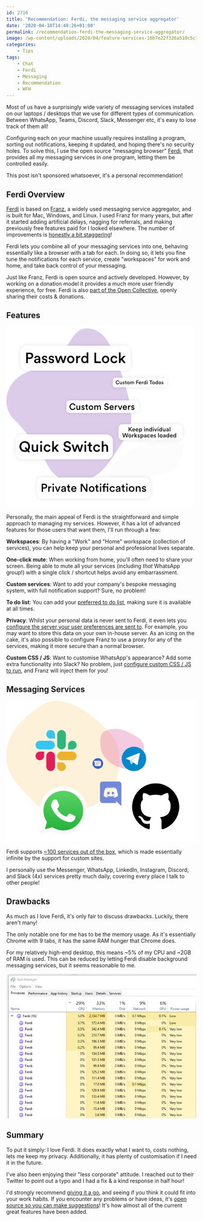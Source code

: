```yaml
---
id: 2716
title: 'Recommendation: Ferdi, the messaging service aggregator'
date: '2020-04-10T14:40:26+01:00'
permalink: /recommendation-ferdi-the-messaging-service-aggregator/
image: /wp-content/uploads/2020/04/feature-services-16b7e22f326a510c5c78b9b8c177386d.png
categories:
    - Tips
tags:
    - Chat
    - Ferdi
    - Messaging
    - Recommendation
    - WFH
---
```


Most of us have a surprisingly wide variety of messaging services installed on our laptops / desktops that we use for different types of communication. Between WhatsApp, Teams, Discord, Slack, Messenger etc, it's easy to lose track of them all!

Configuring each on your machine usually requires installing a program, sorting out notifications, keeping it updated, and hoping there's no security holes. To solve this, I use the open source "messaging browser" [Ferdi](https://getferdi.com/), that provides all my messaging services in one program, letting them be controlled easily.

This post isn't sponsored whatsoever, it's a personal recommendation!

## Ferdi Overview

[Ferdi](https://getferdi.com/) is based on [Franz](https://meetfranz.com/changelog), a widely used messaging service aggregator, and is built for Mac, Windows, and Linux. I used Franz for many years, but after it started adding artificial delays, nagging for referrals, and making previously free features paid for I looked elsewhere. The number of improvements is [honestly a bit staggering](https://i.imgur.com/8LnQlT4.png)!

Ferdi lets you combine all of your messaging services into one, behaving essentially like a browser with a tab for each. In doing so, it lets you fine tune the notifications for each service, create "workspaces" for work and home, and take back control of your messaging.

Just like Franz, Ferdi is open source and actively developed. However, by working on a donation model it provides a much more user friendly experience, for free. Ferdi is also [part of the Open Collective](https://opencollective.com/getferdi#section-budget), openly sharing their costs &amp; donations.

## Features
[![](/wp-content/uploads/2020/04/feature-more-7eb58f3387e6287ed50def73d5960fb1.png)](/wp-content/uploads/2020/04/feature-more-7eb58f3387e6287ed50def73d5960fb1.png)

Personally, the main appeal of Ferdi is the straightforward and simple approach to managing my services. However, it has a lot of advanced features for those users that want them, I'll run through a few:

**Workspaces**: By having a "Work" and "Home" workspace (collection of services), you can help keep your personal and professional lives separate.

**One-click mute**: When working from home, you'll often need to share your screen. Being able to mute all your services (including *that* WhatsApp group!) with a single click / shortcut helps avoid any embarrassment.

**Custom services**: Want to add your company's bespoke messaging system, with full notification support? Sure, no problem!

**To do list**: You can add your [preferred to do list](https://github.com/getferdi/ferdi/wiki/Custom-Todo), making sure it is available at all times.

**Privacy**: Whilst your personal data is never sent to Ferdi, it even lets you [configure the server your user preferences are sent to](https://github.com/getferdi/ferdi/wiki/Custom-Server). For example, you may want to store this data on your own in-house server. As an icing on the cake, it's also possible to configure Franz to use a proxy for any of the services, making it more secure than a normal browser.

**Custom CSS / JS**: Want to customise WhatsApp's appearance? Add some extra functionality into Slack? No problem, just [configure custom CSS / JS to run](https://github.com/getferdi/ferdi/wiki/Using-user.css-and-user.js), and Franz will inject them for you!

## Messaging Services
[![](/wp-content/uploads/2020/04/feature-services-16b7e22f326a510c5c78b9b8c177386d-1.png)](/wp-content/uploads/2020/04/feature-services-16b7e22f326a510c5c78b9b8c177386d-1.png)

Ferdi supports [~100 services out of the box](https://getferdi.com/services/), which is made essentially infinite by the support for custom sites.

I personally use the Messenger, WhatsApp, LinkedIn, Instagram, Discord, and Slack (4x) services pretty much daily, covering every place I talk to other people!

## Drawbacks

As much as I love Ferdi, it's only fair to discuss drawbacks. Luckily, there aren't many!

The only notable one for me has to be the memory usage. As it's essentially Chrome with 9 tabs, it has the same RAM hunger that Chrome does.

For my relatively high-end desktop, this means \~5% of my CPU and \~2GB of RAM is used. This can be reduced by letting Ferdi disable background messaging services, but it seems reasonable to me.

[![](/wp-content/uploads/2020/04/jR0U7Gz.png)](/wp-content/uploads/2020/04/jR0U7Gz.png)

## Summary

To put it simply: I love Ferdi. It does exactly what I want to, costs nothing, lets me keep my privacy. Additionally, it has plenty of customisation if I need it in the future.

I've also been enjoying their "less corporate" attitude. I reached out to their Twitter to point out a typo and I had a fix &amp; a kind response in half hour!

I'd strongly recommend [giving it a go](https://getferdi.com/), and seeing if you think it could fit into your work habits. If you encounter any problems or have ideas, it's [open source so you can make suggestions](https://github.com/getferdi/ferdi/issues)! It's how almost all of the current great features have been added.